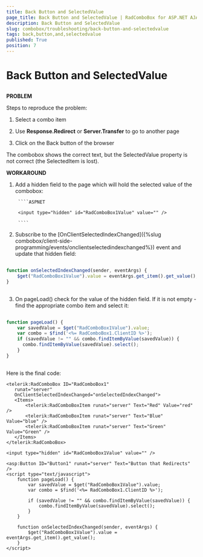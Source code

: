 ```yaml
---
title: Back Button and SelectedValue
page_title: Back Button and SelectedValue | RadComboBox for ASP.NET AJAX Documentation
description: Back Button and SelectedValue
slug: combobox/troubleshooting/back-button-and-selectedvalue
tags: back,button,and,selectedvalue
published: True
position: 7
---
```


# Back Button and SelectedValue



## 

**PROBLEM**

Steps to reproduce the problem:

1. Select a combo item

2. Use **Response.Redirect** or **Server.Transfer** to go to another page

3. Click on the Back button of the browser

The combobox shows the correct text, but the SelectedValue property is not correct (the SelectedItem is lost).

**WORKAROUND**

1. Add a hidden field to the page which will hold the selected value of the combobox:

		````ASPNET
		
		<input type="hidden" id="RadComboBox1Value" value="" />
		
		````



2. Subscribe to the [OnClientSelectedIndexChanged]({%slug combobox/client-side-programming/events/onclientselectedindexchanged%}) event and update that hidden field:

````JavaScript
	
function onSelectedIndexChanged(sender, eventArgs) {
	$get("RadComboBox1Value").value = eventArgs.get_item().get_value();
}
	
````



3. On pageLoad() check for the value of the hidden field. If it is not empty - find the appropriate combo item and select it:

````JavaScript
		
function pageLoad() {
	var savedValue = $get("RadComboBox1Value").value;
	var combo = $find('<%= RadComboBox1.ClientID %>');
	if (savedValue != "" && combo.findItemByValue(savedValue)) {
	  combo.findItemByValue(savedValue).select();
	}
}
	
````



Here is the final code:

````ASPNET
<telerik:RadComboBox ID="RadComboBox1"
   runat="server"
   OnClientSelectedIndexChanged="onSelectedIndexChanged">
   <Items>
	   <telerik:RadComboBoxItem runat="server" Text="Red" Value="red" />
	   <telerik:RadComboBoxItem runat="server" Text="Blue" Value="blue" />
	   <telerik:RadComboBoxItem runat="server" Text="Green" Value="Green" />
   </Items>
</telerik:RadComboBox>
   
<input type="hidden" id="RadComboBox1Value" value="" />
   
<asp:Button ID="Button1" runat="server" Text="Button that Redirects" />
<script type="text/javascript">
	function pageLoad() {
		var savedValue = $get("RadComboBox1Value").value;
		var combo = $find('<%= RadComboBox1.ClientID %>');

		if (savedValue != "" && combo.findItemByValue(savedValue)) {
			combo.findItemByValue(savedValue).select();
		}
	}

	function onSelectedIndexChanged(sender, eventArgs) {
		$get("RadComboBox1Value").value = eventArgs.get_item().get_value();
	}
</script>
````


